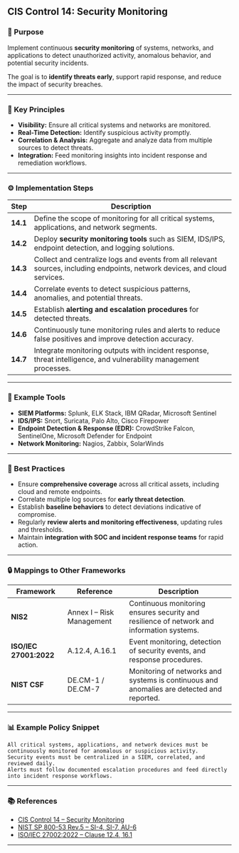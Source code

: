 ## CIS Control 14: Security Monitoring

### 🎯 Purpose

Implement continuous **security monitoring** of systems, networks, and applications to detect unauthorized activity, anomalous behavior, and potential security incidents.

The goal is to **identify threats early**, support rapid response, and reduce the impact of security breaches.

---

### 🧩 Key Principles

* **Visibility:** Ensure all critical systems and networks are monitored.
* **Real-Time Detection:** Identify suspicious activity promptly.
* **Correlation & Analysis:** Aggregate and analyze data from multiple sources to detect threats.
* **Integration:** Feed monitoring insights into incident response and remediation workflows.

---

### ⚙️ Implementation Steps

| Step     | Description                                                                                                                 |
| -------- | --------------------------------------------------------------------------------------------------------------------------- |
| **14.1** | Define the scope of monitoring for all critical systems, applications, and network segments.                                |
| **14.2** | Deploy **security monitoring tools** such as SIEM, IDS/IPS, endpoint detection, and logging solutions.                      |
| **14.3** | Collect and centralize logs and events from all relevant sources, including endpoints, network devices, and cloud services. |
| **14.4** | Correlate events to detect suspicious patterns, anomalies, and potential threats.                                           |
| **14.5** | Establish **alerting and escalation procedures** for detected threats.                                                      |
| **14.6** | Continuously tune monitoring rules and alerts to reduce false positives and improve detection accuracy.                     |
| **14.7** | Integrate monitoring outputs with incident response, threat intelligence, and vulnerability management processes.           |

---

### 🧰 Example Tools

* **SIEM Platforms:** Splunk, ELK Stack, IBM QRadar, Microsoft Sentinel
* **IDS/IPS:** Snort, Suricata, Palo Alto, Cisco Firepower
* **Endpoint Detection & Response (EDR):** CrowdStrike Falcon, SentinelOne, Microsoft Defender for Endpoint
* **Network Monitoring:** Nagios, Zabbix, SolarWinds

---

### 🧠 Best Practices

* Ensure **comprehensive coverage** across all critical assets, including cloud and remote endpoints.
* Correlate multiple log sources for **early threat detection**.
* Establish **baseline behaviors** to detect deviations indicative of compromise.
* Regularly **review alerts and monitoring effectiveness**, updating rules and thresholds.
* Maintain **integration with SOC and incident response teams** for rapid action.

---

### 🔒 Mappings to Other Frameworks

| Framework              | Reference                 | Description                                                                               |
| ---------------------- | ------------------------- | ----------------------------------------------------------------------------------------- |
| **NIS2**               | Annex I – Risk Management | Continuous monitoring ensures security and resilience of network and information systems. |
| **ISO/IEC 27001:2022** | A.12.4, A.16.1            | Event monitoring, detection of security events, and response procedures.                  |
| **NIST CSF**           | DE.CM-1 / DE.CM-7         | Monitoring of networks and systems is continuous and anomalies are detected and reported. |

---

### 📊 Example Policy Snippet

```text
All critical systems, applications, and network devices must be continuously monitored for anomalous or suspicious activity.  
Security events must be centralized in a SIEM, correlated, and reviewed daily.  
Alerts must follow documented escalation procedures and feed directly into incident response workflows.
```

---

### 📚 References

* [CIS Control 14 – Security Monitoring](https://www.cisecurity.org/controls/security-monitoring)
* [NIST SP 800-53 Rev.5 – SI-4, SI-7, AU-6](https://csrc.nist.gov/publications/detail/sp/800-53/rev-5/final)
* [ISO/IEC 27002:2022 – Clause 12.4, 16.1](https://www.iso.org/standard/75652.html)

---
